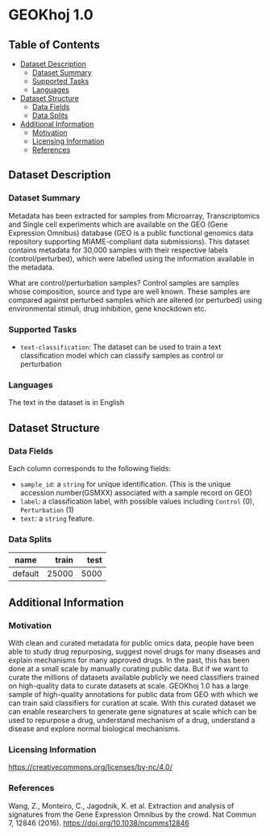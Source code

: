 # GEOKhoj 1.0

## Table of Contents

- [Dataset Description](#dataset-description)
  - [Dataset Summary](#dataset-summary)
  - [Supported Tasks](#supported-tasks-and-leaderboards)
  - [Languages](#languages)
- [Dataset Structure](#dataset-structure)
  - [Data Fields](#data-instances)
  - [Data Splits](#data-instances)
- [Additional Information](#additional-information)
  - [Motivation](#motivation)
  - [Licensing Information](#licensing-information)
  - [References](#references)


## Dataset Description

### Dataset Summary

Metadata has been extracted for samples from Microarray, Transcriptomics and Single cell experiments which are available on the GEO (Gene Expression Omnibus) database (GEO is a public functional genomics data repository supporting MIAME-compliant data submissions).
This dataset contains metadata for 30,000 samples with their respective labels (control/perturbed), which were labelled using the information available in the metadata.

What are control/perturbation samples? 
Control samples are samples whose composition, source  and type are well known. These samples are compared against perturbed samples which are altered (or perturbed) using environmental stimuli, drug inhibition, gene knockdown etc.


### Supported Tasks 

- `text-classification`: The dataset can be used to train a text classification model which can classify samples as control or perturbation

### Languages

The text in the dataset is in English

## Dataset Structure

### Data Fields

Each column corresponds to the following fields:

- `sample_id`: a `string` for unique identification. (This is the unique accession number(GSMXX) associated with a sample record on GEO)
- `label`: a classification label, with possible values including `Control` (0), `Perturbation` (1)
- `text`: a `string` feature.

### Data Splits

| name  |train|test|
|-------|----:|---:|
|default|25000|5000|


## Additional Information

### Motivation

With clean and curated metadata for public omics data, people have been able to study drug repurposing, suggest novel drugs for many diseases and explain mechanisms for many approved drugs. In the past, this has been done at a small scale by manually curating public data. But if we want to curate the millions of datasets available publicly we need classifiers trained on high-quality data to curate datasets at scale. GEOKhoj 1.0 has a large sample of high-quality annotations for public data from GEO with which we can train said classifiers for curation at scale. With this curated dataset we can enable researchers to generate gene signatures at scale which can be used to repurpose a drug, understand mechanism of a drug, understand a disease and explore normal biological mechanisms. 

### Licensing Information

https://creativecommons.org/licenses/by-nc/4.0/

### References

Wang, Z., Monteiro, C., Jagodnik, K. et al. Extraction and analysis of signatures from the Gene Expression Omnibus by the crowd. Nat Commun 7, 12846 (2016). https://doi.org/10.1038/ncomms12846